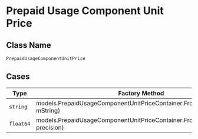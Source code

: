
# Prepaid Usage Component Unit Price

## Class Name

`PrepaidUsageComponentUnitPrice`

## Cases

| Type | Factory Method |
|  --- | --- |
| `string` | models.PrepaidUsageComponentUnitPriceContainer.FromString(string mString) |
| `float64` | models.PrepaidUsageComponentUnitPriceContainer.FromPrecision(float64 precision) |


